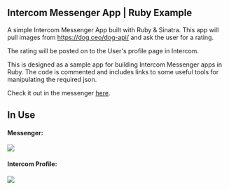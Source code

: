 ## Intercom Messenger App | Ruby Example

A simple Intercom Messenger App built with Ruby & Sinatra. This app will pull images from https://dog.ceo/dog-api/ and ask the user for a rating.  

The rating will be posted on to the User's profile page in Intercom.

This is designed as a sample app for building Intercom Messenger apps in Ruby. The code is commented and includes links to some useful tools for manipulating the required json.

Check it out in the messenger [here](https://intercomcstest.wpengine.com/?page_id=144).

## In Use
#### Messenger:
<img src="https://cl.ly/ba357ee74ad5/Image%2525202019-02-07%252520at%2525207.21.45%252520PM.png">

#### Intercom Profile:
<img src="https://downloads.intercomcdn.com/i/o/101948189/94e44216a696fbd41fb77174/image.png">  
